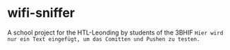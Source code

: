 # wifi-sniffer
A school project for the HTL-Leonding by students of the 3BHIF
`Hier wird nur ein Text eingefügt, um das Comitten und Pushen zu testen.`